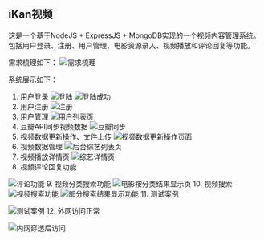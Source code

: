 ## iKan视频
这是一个基于NodeJS + ExpressJS + MongoDB实现的一个视频内容管理系统。包括用户登录、注册、用户管理、电影资源录入、视频播放和评论回复等功能。

需求梳理如下：
![需求梳理](/public/image/results/需求梳理.png)

系统展示如下：

1. 用户登录
![登陆](/public/image/results/iKan登陆.png)
![登陆成功](/public/image/results/iKan登录成功.png)
2. 用户注册
![注册](/public/image/results/iKan注册.png)
3. 用户管理
![用户列表页](/public/image/results/iKan用户列表页.png)
4. 豆瓣API同步视频数据
![豆瓣同步](/public/image/results/iKan豆瓣同步.png)
5. 视频数据更新操作、文件上传
![视频数据更新操作页面](/public/image/results/视频数据更新操作页面.png)
6. 视频数据管理
![后台综艺列表页](/public/image/results/iKan后台综艺列表页.png)
7. 视频播放详情页
![综艺详情页](/public/image/results/iKan综艺详情页.png)
8. 视频评论回复功能

![评论功能](/public/image/results/iKan评论功能.png)
9. 视频分类搜索功能
![电影按分类结果显示页](/public/image/results/iKan电影按分类结果显示页.png)
10. 视频搜索
![视频搜索功能](/public/image/results/iKan首页视频搜索功能.png)
![部分搜索结果显示功能](/public/image/results/iKan部分搜索结果显示页面.png)
11. 测试案例

![测试案例](/public/image/results/grunt测试案例.png)
12. 外网访问正常

![内网穿透后访问](/public/image/results/内网穿透后访问.png)
